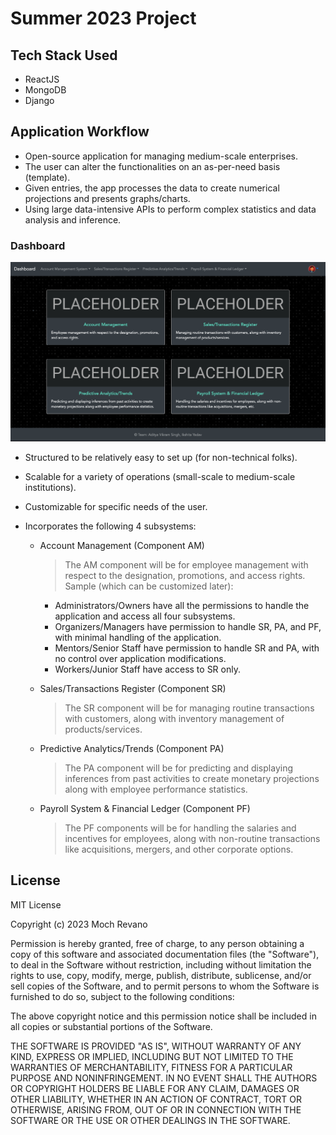 # Summer 2023 Project

## Tech Stack Used

- ReactJS
- MongoDB
- Django

## Application Workflow

- Open-source application for managing medium-scale enterprises.
- The user can alter the functionalities on an as-per-need basis (template).
- Given entries, the app processes the data to create numerical projections and presents graphs/charts.
- Using large data-intensive APIs to perform complex statistics and data analysis and inference.

### Dashboard

<img src="./Dashboard.png">

- Structured to be relatively easy to set up (for non-technical folks).

- Scalable for a variety of operations (small-scale to medium-scale institutions).

- Customizable for specific needs of the user.

- Incorporates the following 4 subsystems:

  - Account Management (Component AM)

    > The AM component will be for employee management with respect to the designation, promotions, and access rights. Sample (which can be customized later):

    - Administrators/Owners have all the permissions to handle the application and access all four subsystems.
    - Organizers/Managers have permission to handle SR, PA, and PF, with minimal handling of the application.
    - Mentors/Senior Staff have permission to handle SR and PA, with no control over application modifications.
    - Workers/Junior Staff have access to SR only.

  - Sales/Transactions Register (Component SR)
    > The SR component will be for managing routine transactions with customers, along with inventory management of products/services.
  - Predictive Analytics/Trends (Component PA)
    > The PA component will be for predicting and displaying inferences from past activities to create monetary projections along with employee performance statistics.
  - Payroll System & Financial Ledger (Component PF)
    > The PF components will be for handling the salaries and incentives for employees, along with non-routine transactions like acquisitions, mergers, and other corporate options.

## License

MIT License

Copyright (c) 2023 Moch Revano

Permission is hereby granted, free of charge, to any person obtaining a copy
of this software and associated documentation files (the "Software"), to deal
in the Software without restriction, including without limitation the rights
to use, copy, modify, merge, publish, distribute, sublicense, and/or sell
copies of the Software, and to permit persons to whom the Software is
furnished to do so, subject to the following conditions:

The above copyright notice and this permission notice shall be included in all
copies or substantial portions of the Software.

THE SOFTWARE IS PROVIDED "AS IS", WITHOUT WARRANTY OF ANY KIND, EXPRESS OR
IMPLIED, INCLUDING BUT NOT LIMITED TO THE WARRANTIES OF MERCHANTABILITY,
FITNESS FOR A PARTICULAR PURPOSE AND NONINFRINGEMENT. IN NO EVENT SHALL THE
AUTHORS OR COPYRIGHT HOLDERS BE LIABLE FOR ANY CLAIM, DAMAGES OR OTHER
LIABILITY, WHETHER IN AN ACTION OF CONTRACT, TORT OR OTHERWISE, ARISING FROM,
OUT OF OR IN CONNECTION WITH THE SOFTWARE OR THE USE OR OTHER DEALINGS IN THE
SOFTWARE.
